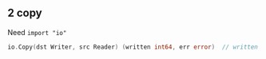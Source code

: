 ## 2 copy
Need `import "io"` 

```go
io.Copy(dst Writer, src Reader) (written int64, err error)	// written : number of byte
```


